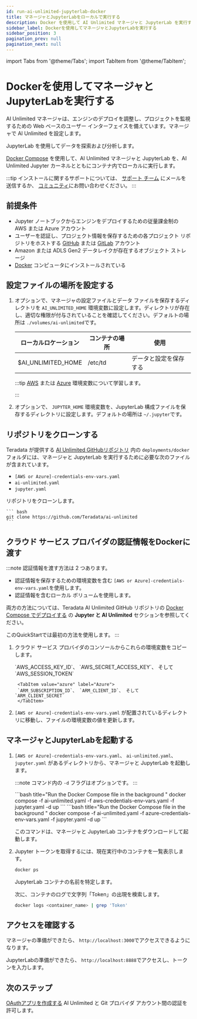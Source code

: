 ```yaml
---
id: run-ai-unlimited-jupyterlab-docker
title: マネージャとJupyterLabをローカルで実行する
description: Docker を使用して AI Unlimited マネージャと JupyterLab を実行する方法を学びます。
sidebar_label: Dockerを使用してマネージャとJupyterLabを実行する
sidebar_position: 3
pagination_prev: null
pagination_next: null
---
```


import Tabs from '@theme/Tabs';
import TabItem from '@theme/TabItem';

# Dockerを使用してマネージャとJupyterLabを実行する

AI Unlimited マネージャは、エンジンのデプロイを調整し、プロジェクトを監視するための Web ベースのユーザー インターフェイスを備えています。マネージャで AI Unlimited を設定します。 

JupyterLab を使用してデータを探索および分析します。

[Docker Compose](https://docs.docker.com/compose/) を使用して、AI Unlimited マネージャと JupyterLab を、AI Unlimited Jupyter カーネルとともにコンテナ内でローカルに実行します。 

:::tip
インストールに関するサポートについては、 <a href="mailto:aiunlimited.support@Teradata.com">サポート チーム</a> にメールを送信するか、 [コミュニティ](https://support.teradata.com/community?id=community_forum&sys_id=b0aba91597c329d0e6d2bd8c1253affa)にお問い合わせください。
:::

## 前提条件

- Jupyter ノートブックからエンジンをデプロイするための従量課金制の AWS または Azure アカウント
- ユーザーを認証し、プロジェクト情報を保存するための各プロジェクト リポジトリをホストする [GitHub](https://github.com) または [GitLab](https://gitlab.com) アカウント
- Amazon または ADLS Gen2 データレイクが存在するオブジェクト ストレージ
- [Docker](https://www.docker.com/get-started/) コンピュータにインストールされている


## 設定ファイルの場所を設定する

1. オプションで、マネージャの設定ファイルとデータ ファイルを保存するディレクトリを `AI_UNLIMITED_HOME` 環境変数に設定します。ディレクトリが存在し、適切な権限が付与されていることを確認してください。デフォルトの場所は `./volumes/ai-unlimited`です。

    | **ローカルロケーション** | **コンテナの場所** | **使用** |
    |----------------|--------------------|-------|
    | $AI_UNLIMITED_HOME | /etc/td | データと設定を保存する |

	:::tip [AWS](https://docs.aws.amazon.com/sdkref/latest/guide/environment-variables.html) または [Azure](https://github.com/paulbouwer/terraform-azure-quickstarts-samples/blob/master/README.md#azure-authentication) 環境変数について学習します。

	:::

2. オプションで、 `JUPYTER_HOME` 環境変数を、JupyterLab 構成ファイルを保存するディレクトリに設定します。デフォルトの場所は `~/.jupyter`です。


## リポジトリをクローンする

Teradata が提供する [AI Unlimited GitHubリポジトリ](https://github.com/Teradata/ai-unlimited) 内の `deployments/docker` フォルダには、マネージャと JupyterLab を実行するために必要な次のファイルが含まれています。
- `[AWS or Azure]-credentials-env-vars.yaml`
- `ai-unlimited.yaml`
- `jupyter.yaml` 

リポジトリをクローンします。

    ``` bash
    git clone https://github.com/Teradata/ai-unlimited
	```


## クラウド サービス プロバイダの認証情報をDockerに渡す

:::note
認証情報を渡す方法は 2 つあります。
- 認証情報を保存するための環境変数を含む `[AWS or Azure]-credentials-env-vars.yaml`を使用します。
- 認証情報を含むローカル ボリュームを使用します。 

両方の方法については、Teradata AI Unlimited GitHub リポジトリの [Docker Compose でデプロイする](https://github.com/Teradata/ai-unlimited/blob/develop/deployments/docker/README.md) の **Jupyter と AI Unlimited** セクションを参照してください。

このQuickStartでは最初の方法を使用します。
:::

1. クラウド サービス プロバイダのコンソールからこれらの環境変数をコピーします。

	<Tabs>
		<TabItem value="aws" label="AWS" default>
		`AWS_ACCESS_KEY_ID`、 `AWS_SECRET_ACCESS_KEY`、 そして `AWS_SESSION_TOKEN`
		</TabItem>

		<TabItem value="azure" label="Azure">
		`ARM_SUBSCRIPTION_ID`、 `ARM_CLIENT_ID`、 そして `ARM_CLIENT_SECRET`
		</TabItem>
	</Tabs>

2. `[AWS or Azure]-credentials-env-vars.yaml` が配置されているディレクトリに移動し、ファイルの環境変数の値を更新します。


## マネージャとJupyterLabを起動する

1. `[AWS or Azure]-credentials-env-vars.yaml`、 `ai-unlimited.yaml`、 `jupyter.yaml` があるディレクトリから、マネージャと JupyterLab を起動します。

	:::note
	コマンド内の `-d` フラグはオプションです。
	:::

	<Tabs>
		<TabItem value="aws" label="AWS" default>
		```bash title="Run the Docker Compose file in the background "
		docker compose -f ai-unlimited.yaml -f aws-credentials-env-vars.yaml -f jupyter.yaml -d up 
		```
		</TabItem>
		<TabItem value="azure" label="Azure">
		```bash title="Run the Docker Compose file in the background "
		docker compose -f ai-unlimited.yaml -f azure-credentials-env-vars.yaml -f jupyter.yaml -d up
		```
		</TabItem>
	</Tabs>

	このコマンドは、マネージャと JupyterLab コンテナをダウンロードして起動します。

2. Jupyter トークンを取得するには、現在実行中のコンテナを一覧表示します。

	```bash
	docker ps 
	```
	JupyterLab コンテナの名前を特定します。

	次に、コンテナのログで文字列「Token」の出現を検索します。

	```bash
	docker logs <container_name> | grep 'Token'
	```

## アクセスを確認する

マネージャの準備ができたら、 `http://localhost:3000`でアクセスできるようになります。 

JupyterLabの準備ができたら、 `http://localhost:8888`でアクセスし、トークンを入力します。 


## 次のステップ

[OAuthアプリを作成する](../create-oauth-app.md) AI Unlimited と Git プロバイダ アカウント間の認証を許可します。



